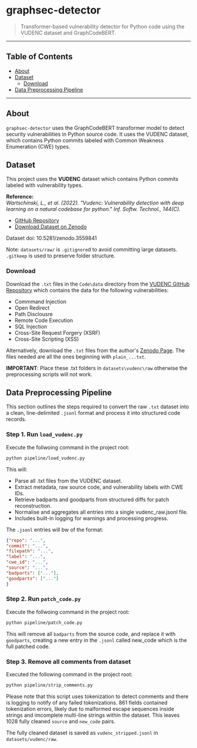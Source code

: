 # graphsec-detector

> Transformer-based vulnerability detector for Python code using the VUDENC dataset and GraphCodeBERT.

---

## Table of Contents

- [About](#about)
- [Dataset](#dataset)
  - [Download](download)
- [Data Preprocessing Pipeline](#data-preprocessing-pipeline)

---

## About

`graphsec-detector` uses the GraphCodeBERT transformer model to detect security vulnerabilities in Python source code. It uses the VUDENC dataset, which contains Python commits labeled with Common Weakness Enumeration (CWE) types.

## Dataset

This project uses the **VUDENC** dataset which contains Python commits labeled with vulnerability types.

**Reference:**  
*Wartschinski, L., et al. (2022). "Vudenc: Vulnerability detection with deep learning on a natural codebase for python." Inf. Softw. Technol., 144(C).*

- [GitHub Repository](https://github.com/LauraWartschinski/VulnerabilityDetection/tree/master)  
- [Download Dataset on Zenodo](https://zenodo.org/records/3559203)

Dataset doi: 10.5281/zenodo.3559841

Note: `datasets/raw/` is `.gitignore`d to avoid committing large datasets. `.gitkeep` is used to preserve folder structure.


### Download 

Download the `.txt` files in the `Code\data` directory from the [VUDENC GitHub Repository](https://github.com/LauraWartschinski/VulnerabilityDetection/tree/master) which contains the data for the following vulnerabilities:
- Commmand Injection
- Open Redirect
- Path Disclousre
- Remote Code Execution
- SQL Injection
- Cross-Site Request Forgery (XSRF)
- Cross-Site Scripting (XSS)

Alternatively, download the `.txt` files from the author's [Zenodo Page](https://zenodo.org/records/3559841#.XeVaZNVG2Hs). The files needed are all the ones beginning with `plain_...txt`.

**IMPORTANT**: Place these .txt folders in `datasets\vudenc\raw` otherwise the preprocessing scripts will not work. 

## Data Preprocessing Pipeline
This section outlines the steps required to convert the raw `.txt` dataset into a clean, line-delimited `.jsonl` format and process it into structured code records.

### Step 1. Run `load_vudenc.py`

Execute the follwoing command in the project root:
```bash
python pipeline/load_vudenc.py
```

This will:
- Parse all .txt files from the VUDENC dataset.
- Extract metadata, raw source code, and vulnerability labels with CWE IDs.
- Retrieve badparts and goodparts from structured diffs for patch reconstruction.
- Normalise and aggregates all entries into a single vudenc_raw.jsonl file.
- Includes built-in logging for warnings and processing progress.

The `.jsonl` entries will bw of the format:

```json
{"repo": "...", 
"commit": "...", 
"filepath": "...", 
"label": "...", 
"cwe_id": "...", 
"source": "...", 
"badparts": ["..."], 
"goodparts": ["..."]
}
```

### Step 2. Run `patch_code.py`

Execute the follwoing command in the project root:
```bash
python pipeline/patch_code.py
```

This will remove all `badparts` from the source code, and replace it with `goodparts`, creating a new entry in the `.jsonl` called new_code which is the full patched code. 

### Step 3. Remove all comments from dataset

Executed the following command in the project root:
```bash
python pipeline/strip_comments.py
```

Please note that this script uses tokenization to detect comments and there is logging to notify of any failed tokenizations. 861 fields contained tokenization errors, likely due to malformed escape sequences inside strings and imcomplete multi-line strings within the dataset. This leaves 1028 fully cleaned `source` and `new_code` pairs. 

The fully cleaned dataset is saved as `vudenc_stripped.jsonl` in `datasets/vudenc/raw`.